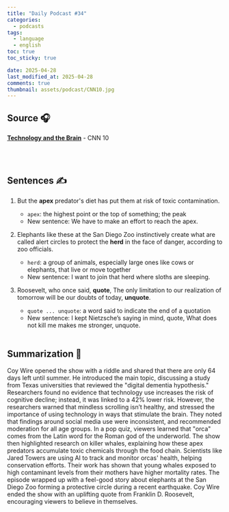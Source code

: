 ```yaml
---
title: "Daily Podcast #34"
categories:
  - podcasts
tags:
  - language
  - english
toc: true
toc_sticky: true

date: 2025-04-28
last_modified_at: 2025-04-28
comments: true
thumbnail: assets/podcast/CNN10.jpg
---
```


## Source 🎧
[**Technology and the Brain**](https://podcasts.apple.com/kr/podcast/cnn-10/id1766786641?i=1000703866880)
 \- CNN 10

<br><br>
## Sentences ✍️

1. But the **apex** predator's diet has put them at risk of toxic contamination.
   - `apex`: the highest point or the top of something; the peak
   - New sentence: We have to make an effort to reach the apex.
 
2. Elephants like these at the San Diego Zoo instinctively create what are called alert circles to protect the **herd** in the face of danger, according to zoo officials.
   - `herd`: a group of animals, especially large ones like cows or elephants, that live or move together
   - New sentence: I want to join that herd where sloths are sleeping.


3. Roosevelt, who once said, **quote**, The only limitation to our realization of tomorrow will be our doubts of today, **unquote**.
   - `quote ... unquote`:  a word said to indicate the end of a quotation
   - New sentence: I kept Nietzsche’s saying in mind, quote, What does not kill me makes me stronger, unquote.
<br><br>


## Summarization 👀
Coy Wire opened the show with a riddle and shared that there are only 64 days left until summer. He introduced the main topic, discussing a study from Texas universities that reviewed the "digital dementia hypothesis." Researchers found no evidence that technology use increases the risk of cognitive decline; instead, it was linked to a 42% lower risk.
However, the researchers warned that mindless scrolling isn’t healthy, and stressed the importance of using technology in ways that stimulate the brain. They noted that findings around social media use were inconsistent, and recommended moderation for all age groups.
In a pop quiz, viewers learned that "orca" comes from the Latin word for the Roman god of the underworld. The show then highlighted research on killer whales, explaining how these apex predators accumulate toxic chemicals through the food chain.
Scientists like Jared Towers are using AI to track and monitor orcas' health, helping conservation efforts. Their work has shown that young whales exposed to high contaminant levels from their mothers have higher mortality rates.
The episode wrapped up with a feel-good story about elephants at the San Diego Zoo forming a protective circle during a recent earthquake. Coy Wire ended the show with an uplifting quote from Franklin D. Roosevelt, encouraging viewers to believe in themselves.
<br><br>